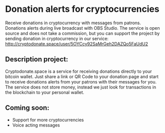 # Donation alerts for cryptocurrencies
Receive donations in cryptocurrency with messages from patrons.
Donations alerts during live broadcast with OBS Studio.
The service is open source and does not take a commission, but you can support the project by sending donation in cryptocurrency in our service:
http://cryptodonate.space/user/5OYCcy92SaMrGeh2DAZQo5FaUdU2


## Description project:
Cryptodonate.space is a service for receiving donations directly to your bitcoin wallet. Just share a link or QR Code to your donation page and start to receive donations alerts from your patrons with their messages for you. The service does not store money, instead we just look for transactions in the blockchain to your personal wallet. 


## Сoming soon:
* Support for more cryptocurrencies
* Voice acting messages

